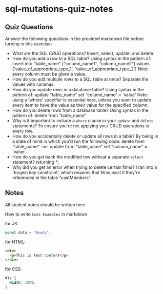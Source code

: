 # sql-mutations-quiz-notes

## Quiz Questions

Answer the following questions in the provided markdown file before turning in this exercise:

- What are the SQL _CRUD_ operations?
  Insert, select, update, and delete.
- How do you add a row to a SQL table?
  Using syntax in the pattern of:
  insert into "table_name" ("column_name1", "column_name2")
  values ('value_of_appropriate_type_1', 'value_of_appropriate_type_2')
  Note: every column must be given a value.
- How do you add multiple rows to a SQL table at once?
  Separate the values with commas.
- How do you update rows in a database table?
  Using syntax in the pattern of:
  update "table_name"
  set "column_name" = 'value'
  Note: using a 'where' specifier is essential here, unless you want to update every item to have the value as their value for the specified column.
- How do you delete rows from a database table?
  Using syntax in the pattern of:
  delete
  from "table_name"
- Why is it important to include a `where` clause in your `update` and `delete` statements?
  To ensure you're not applying your CRUD operations to every row.
- How do you accidentally delete or update all rows in a table?
  By being in a state of mind in which you'd run the following code:
  delete
  from "table_name"
  -or-
  update
  from "table_name"
  set "column_name" = 'value'
- How do you get back the modified row without a separate `select` statement?
  returning \*;
- Why did you get an error when trying to delete certain films?
  I ran into a 'forgein key constraint', which requires that films exist if they're referenced in the table "castMembers".

## Notes

All student notes should be written here.

How to write `Code Examples` in markdown

for JS:

```javascript
const data = 'Howdy';
```

for HTML:

```html
<div>
  <p>This is text content</p>
</div>
```

for CSS:

```css
div {
  width: 100%;
}
```
